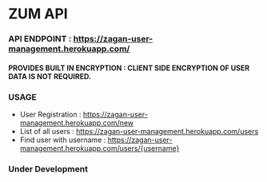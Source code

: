 # ZUM API

### API ENDPOINT : https://zagan-user-management.herokuapp.com/

#### PROVIDES BUILT IN ENCRYPTION : CLIENT SIDE ENCRYPTION OF USER DATA IS NOT REQUIRED. 

### USAGE
* User Registration : https://zagan-user-management.herokuapp.com/new
* List of all users : https://zagan-user-management.herokuapp.com/users
* Find user with username : https://zagan-user-management.herokuapp.com/users/{username}

### Under Development
